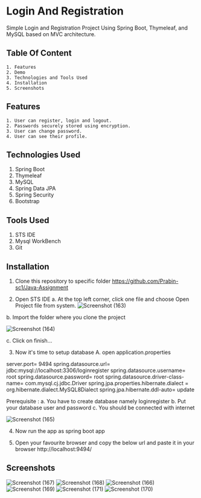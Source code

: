 
# Login And Registration

Simple Login and Registration Project Using Spring Boot, Thymeleaf, and MySQL based on MVC architecture.

## Table Of Content
    1. Features
    2. Demo
    3. Technologies and Tools Used
    4. Installation
    5. Screenshots

    
    
## Features

    1. User can register, login and logout.
    2. Passwords securely stored using encryption.
    3. User can change password.
    4. User can see their profile.

## Technologies Used

1. Spring Boot
2. Thymeleaf
3. MySQL
4. Spring Data JPA
5. Spring Security
6. Bootstrap

## Tools Used
1. STS IDE
2. Mysql WorkBench
3. Git

## Installation
1. Clone this repository to specific folder
https://github.com/Prabin-sc1/Java-Assignment 

2. Open STS IDE
a. At the top left corner, click one file and choose Open Project file from system.
![Screenshot (163)](https://github.com/Prabin-sc1/Java-Assignment/assets/79828184/aaa7835f-9c57-4305-9a5d-ca4e4a26bc66)

b. Import the folder where you clone the project

![Screenshot (164)](https://github.com/Prabin-sc1/Java-Assignment/assets/79828184/ccc822be-6d94-490b-b09e-4f4f6a3627ea)


c. Click on finish...

3. Now it's time to setup database
A. open application.properties


server.port= 9494
spring.datasource.url= jdbc:mysql://localhost:3306/loginregister
spring.datasource.username= root
spring.datasource.password= root
spring.datasource.driver-class-name= com.mysql.cj.jdbc.Driver
spring.jpa.properties.hibernate.dialect = org.hibernate.dialect.MySQL8Dialect
spring.jpa.hibernate.ddl-auto= update

Prerequisite :
a. You have to create database namely loginregister
b. Put your database user and password
c. You should be connected with internet

![Screenshot (165)](https://github.com/Prabin-sc1/Java-Assignment/assets/79828184/8516c46a-3d0d-41c7-b825-e974a5dff275)

4. Now run the app as spring boot app

5. Open your favourite browser and copy the below url and paste it in your browser 
  http://localhost:9494/

## Screenshots

![Screenshot (167)](https://github.com/Prabin-sc1/Java-Assignment/assets/79828184/6ac9cdac-58e2-44a3-ab32-5c800b73ff90)
![Screenshot (168)](https://github.com/Prabin-sc1/Java-Assignment/assets/79828184/3e098302-3344-43a0-9db3-f171cfdc848a)
![Screenshot (166)](https://github.com/Prabin-sc1/Java-Assignment/assets/79828184/89698869-e70f-4cce-b897-b140ffdf7428)
![Screenshot (169)](https://github.com/Prabin-sc1/Java-Assignment/assets/79828184/c4cdc6b7-fc7a-4e60-9209-6891adab81fa)
![Screenshot (171)](https://github.com/Prabin-sc1/Java-Assignment/assets/79828184/b42188cb-109d-42c7-b375-d04697c25ced)
![Screenshot (170)](https://github.com/Prabin-sc1/Java-Assignment/assets/79828184/60216b19-5e73-4c3c-a98b-eec706394ce0)


  
